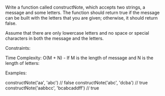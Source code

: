 Write a function called constructNote, which accepts two strings, a message and some letters. The function should return true if the message can be built with the letters that you are given; otherwise, it should return false.

Assume that there are only lowercase letters and no space or special characters in both the message and the letters.

Constraints:

Time Complexity: O(M + N) - If M is the length of message and N is the length of letters:

Examples:

constructNote('aa', 'abc') // false
constructNote('abc', 'dcba') // true
constructNote('aabbcc', 'bcabcaddff') // true